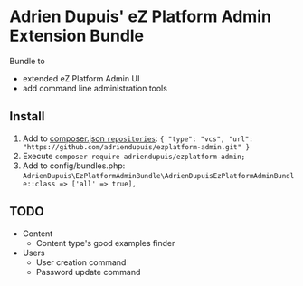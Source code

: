 Adrien Dupuis' eZ Platform Admin Extension Bundle
=================================================

Bundle to
- extended eZ Platform Admin UI
- add command line administration tools

Install
-------

1. Add to [composer.json `repositories`](https://getcomposer.org/doc/04-schema.md#repositories): `{ "type": "vcs", "url": "https://github.com/adriendupuis/ezplatform-admin.git" }`
1. Execute `composer require adriendupuis/ezplatform-admin;`
1. Add to config/bundles.php: `AdrienDupuis\EzPlatformAdminBundle\AdrienDupuisEzPlatformAdminBundle::class => ['all' => true],`

TODO
----

* Content
  - Content type's good examples finder
* Users
  - User creation command
  - Password update command
